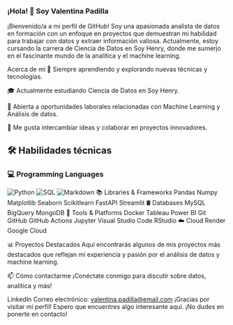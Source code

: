 ### ¡Hola! 👋 Soy Valentina Padilla
¡Bienvenido/a a mi perfil de GitHub! Soy una apasionada analista de datos en formación con un enfoque en proyectos que demuestran mi habilidad para trabajar con datos y extraer información valiosa. Actualmente, estoy cursando la carrera de Ciencia de Datos en Soy Henry, donde me sumerjo en el fascinante mundo de la analítica y el machine learning.

Acerca de mí
🌱 Siempre aprendiendo y explorando nuevas técnicas y tecnologías.

🎓 Actualmente estudiando Ciencia de Datos en Soy Henry.

💼 Abierta a oportunidades laborales relacionadas con Machine Learning y Análisis de datos.

🤝 Me gusta intercambiar ideas y colaborar en proyectos innovadores.

## 🛠 Habilidades técnicas
###  💻 Programming Languages
![Python](https://img.shields.io/badge/-Python-333333?style=flat&logo=python)
![SQL](https://img.shields.io/badge/-SQL-333333?style=flat&logo=sql)
![Markdown](https://img.shields.io/badge/-Markdown-333333?style=flat&logo=markdown)
📚 Libraries & Frameworks
Pandas
Numpy
Matplotlib
Seaborn
Scikitlearn
FastAPI
Streamlit
🛢 Databases
MySQL
BigQuery
MongoDB
🔧 Tools & Platforms
Docker
Tableau
Power BI
Git
GitHub
GitHub Actions
Jupyter
Visual Studio Code
RStudio
☁️ Cloud
Render
Google Cloud

📊 Proyectos Destacados
Aquí encontrarás algunos de mis proyectos más destacados que reflejan mi experiencia y pasión por el análisis de datos y machine learning.

📫 Cómo contactarme
¡Conéctate conmigo para discutir sobre datos, analítica y más!

LinkedIn
Correo electrónico: valentina.padilla@email.com
¡Gracias por visitar mi perfil! Espero que encuentres algo interesante aquí. ¡No dudes en ponerte en contacto!
